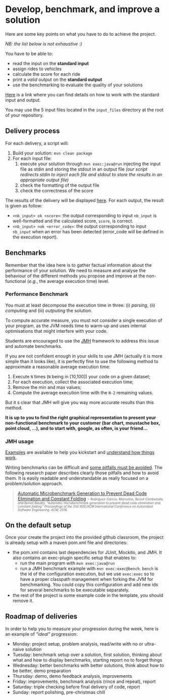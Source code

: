# Develop, benchmark, and improve a solution

Here are some key points on what you have to do to achieve the project.

_NB: the list below is not exhaustive :)_

You have to be able to:
- read the input on the **standard input**
- assign rides to vehicles
- calculate the score for each ride
- print a _valid_ output on the **standard output**
- use the benchmarking to evaluate the quality of your solutions

[Here](https://fr.wikibooks.org/wiki/Programmation_Bash/Flux_et_redirections) is a link where you can find details on how to work with the standard input and output.

You may use the 5 input files located in the `input_files` directory at the root of your repository.

## Delivery process

For each delivery, a script will:

1. Build your solution: `mvn clean package`
1. For each input file:
    1. execute your solution through `mvn exec:java@run` injecting the input file as stdin and storing the stdout in an output file *(our script redirects stdin to inject each file and stdout to store the results in an appropriate output file)*
    1. check the formatting of the output file
    1. check the correctness of the score

The results of the delivery will be displayed [here](../deliveries).
For each output, the result is given as follow:

- `<nb_input> ok <score>`: the output corresponding to input `nb_input` is well-formatted and the calculated score, `score`, is correct.
- `<nb_input> nok <error_code>`: the output corresponding to input `nb_input` when an error has been detected (error_code will be defined in the execution report).

## Benchmarks

Remember that the idea here is to gather factual information about the performance of your solution. We need to measure and analyse the behaviour of the different methods you propose and improve at the non-functional (_e.g._, the average execution time) level.
  
### Performance Benchmark

You must at least decompose the execution time in three: (i) _parsing_, (ii) _computing_ and (iii) _outputing_ the solution.

To compute accurate measure, you must not consider a single execution of your program, as the JVM needs time to warm-up and uses internal optimisations that might interfere with your code. 

Students are encouraged to use the [JMH](https://openjdk.java.net/projects/code-tools/jmh/) framework to address this issue and automate benchmarks.

If you are not confident enough in your skills to use JMH (actually it is more simple than it looks like), it is perfectly fine to use the following method to approximate a reasonable average execution time:

  1. Execute `N` times (`N` being in [10,100]) your code on a given dataset;
  2. For each execution, collect the associated execution time;
  3. Remove the min and max values;
  4. Compute the average execution time with the `N-2` remaining values.

But it s clear that JMH will give you way more accurate results than this method.

**It is up to you to find the right graphical representation to present your non-functional benchmark to your customer (bar chart, moustache box, point cloud, ...), and to start with, google, as often, is your friend...**

### JMH usage

[Examples](http://hg.openjdk.java.net/code-tools/jmh/file/tip/jmh-samples/src/main/java/org/openjdk/jmh/samples/) are available to help you kickstart and [understand how things work](http://blog.soat.fr/2015/07/benchmark-java-jmh-fine-tuning/).

Writing benchmarks can be difficult and [some pitfalls must be avoided](https://www.oracle.com/technical-resources/articles/java/architect-benchmarking.html). The following research paper describes clearly those pitfalls and how to avoid them. It is easily readable and understandable as really focused on a problem/solution approach.

> [Automatic Microbenchmark Generation to Prevent Dead
Code Elimination and Constant Folding](http://diversify-project.eu/papers/rodriguez-cancio16.pdf) - _<span style="font-size: 0.7em;">Rodriguez-Cancio, Marcelino, Benoit Combemale, and Benoit Baudry. "Automatic microbenchmark generation to prevent dead code elimination and constant folding." Proceedings of the 31st IEEE/ACM International Conference on Automated Software Engineering. ACM, 2016.</span>_

## On the default setup

Once your create the project into the provided github classroom, the project is already setup with a maven pom.xml file and directories:

- the pom.xml contains last dependencies for JUnit, Mockito, and JMH. It also contains an exec-plugin specific setup that enables to:
     - run the main program with `mvn exec:java@run`
     - run a JMH benchmark example with `mvn exec:exec@bench`. `bench` is the id of the configuration execution, but we use `exec:exec` so to have a proper classpath management when forking the JVM for benchmarking. You could copy this configuration and add new ids for several benchmarks to be executable separately.
- the rest of the project is some example code in the template, you should remove it.

## Roadmap of deliveries

In order to help you to measure your progression during the week, here is an example of _"ideal"_ progression:

- Monday: project setup, problem analysis, read/write with no or ultra-naive solution
- Tuesday: benchmark setup over a solution, first solution, thinking about what and how to display benchmarks, starting report no to forget things
- Wednesday: better benchmarks with better solutions, think about how to be better, demo preparation
- Thursday: demo, demo feedback analysis, improvements
- Friday: improvements, benchmark analysis (rince and repeat), report
- Saturday: triple checking before final delivery of code, report
- Sunday: report polishing, pre-christmas chill
